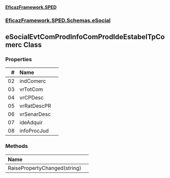 #### [EficazFramework.SPED](EficazFrameworkSPED.md 'EficazFramework SPED')
### [EficazFramework.SPED.Schemas.eSocial](EficazFramework.SPED.Schemas.eSocial.md 'EficazFramework.SPED.Schemas.eSocial')

## eSocialEvtComProdInfoComProdIdeEstabelTpComerc Class
### Properties

| # | Name | |
| ---: | :--- | :--- |
| 02 | indComerc |  |
| 03 | vrTotCom |  |
| 04 | vrCPDesc |  |
| 05 | vrRatDescPR |  |
| 06 | vrSenarDesc |  |
| 07 | ideAdquir |  |
| 08 | infoProcJud |  |
### Methods

| Name | |
| :--- | :--- |
| RaisePropertyChanged(string) |  |
